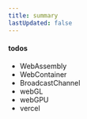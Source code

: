 ```yaml
---
title: summary
lastUpdated: false
---
```


#### todos

- WebAssembly
- WebContainer
- BroadcastChannel
- webGL
- webGPU
- vercel
